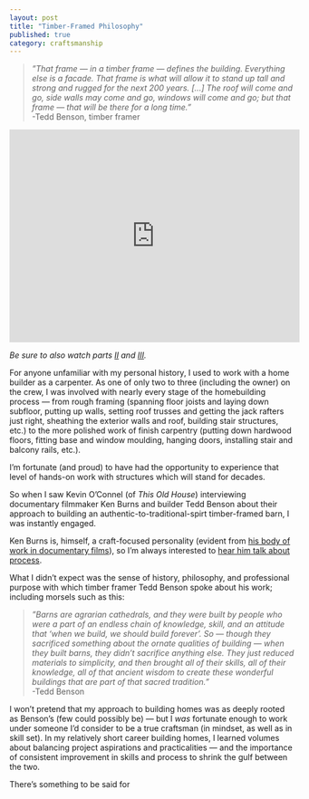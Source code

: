 ```yaml
---
layout: post
title: "Timber-Framed Philosophy"
published: true
category: craftsmanship
---
```


> *”That frame — in a timber frame — defines the building.  Everything else is a facade.  That frame is what will allow it to stand up tall and strong and rugged for the next 200 years. [...]  The roof will come and go, side walls may come and go, windows will come and go; but that frame — that will be there for a long time.”*  
> -Tedd Benson, timber framer

<iframe width="512" height="376" src="http://video.pbs.org/viralplayer/2365319959" frameborder="0" marginwidth="0" marginheight="0" scrolling="no" seamless></iframe>

*Be sure to also watch parts [II](http://video.pbs.org/video/2365320016/) and [III](http://video.pbs.org/video/2365320037/).*

For anyone unfamiliar with my personal history, I used to work with a home builder as a carpenter.  As one of only two to three (including the owner) on the crew, I was involved with nearly every stage of the homebuilding process — from rough framing (spanning floor joists and laying down subfloor, putting up walls, setting roof trusses and getting the jack rafters just right, sheathing the exterior walls and roof, building stair structures, etc.) to the more polished work of finish carpentry (putting down hardwood floors, fitting base and window moulding, hanging doors, installing stair and balcony rails, etc.).

I’m fortunate (and proud) to have had the opportunity to experience that level of hands-on work with structures which will stand for decades.

So when I saw Kevin O’Connel (of _This Old House_) interviewing documentary filmmaker Ken Burns and builder Tedd Benson about their approach to building an authentic-to-traditional-spirt timber-framed barn, I was instantly engaged.

Ken Burns is, himself, a craft-focused personality (evident from [his body of work in documentary films](http://kenburns.com/the-films/)), so I’m always interested to [hear him talk about process](http://adamcarolla.com/ken-burns/).

What I didn’t expect was the sense of history, philosophy, and professional purpose with which timber framer Tedd Benson spoke about his work; including morsels such as this:

> *”Barns are agrarian cathedrals, and they were built by people who were a part of an endless chain of knowledge, skill, and an attitude that ‘when we build, we should build forever’.  So — though they sacrificed something about the ornate qualities of building — when they built barns, they didn’t sacrifice anything else.  They just reduced materials to simplicity, and then brought all of their skills, all of their knowledge, all of that ancient wisdom to create these wonderful buildings that are part of that sacred tradition.”*  
> -Tedd Benson

I won’t pretend that my approach to building homes was as deeply rooted as Benson’s (few could possibly be) — but I *was* fortunate enough to work under someone I’d consider to be a true craftsman (in mindset, as well as in skill set).  In my relatively short career building homes, I learned volumes about balancing project aspirations and practicalities — and the importance of consistent improvement in skills and process to shrink the gulf between the two.

There’s something to be said for 